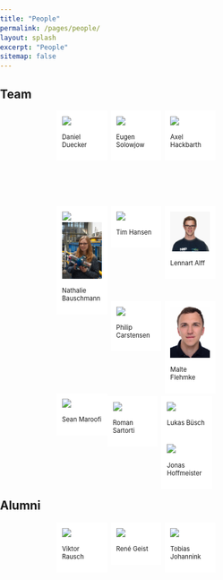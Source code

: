 ```yaml
---
title: "People"
permalink: /pages/people/
layout: splash
excerpt: "People"
sitemap: false
---
```


<style>
body{
  margin: 0;
  padding: 0;
}

 .box1, .box2, .box3 {
     float: left;
     width: 30%;
     margin-right: 2%;
     padding: 10px;
     background: #FFFFFF;
     box-sizing: border-box;
}

.box3 {
     margin-right: 0;
}
</style>

<h2>Team</h2>

<div style="margin-left:20%; margin-right:20%; text-align: justify">
  <div class="box1">
    <img src="https://hippocampusrobotics.github.io/images/placeholder-male.jpg">
    <br>
    <p style="font-size:80%">Daniel Duecker</p>
  </div>
  <div class="box2">
    <img src="https://hippocampusrobotics.github.io/images/placeholder-male.jpg">
    <br>
    <p style="font-size:80%">Eugen Solowjow</p>
  </div>
  <div class="box3">
    <img src="https://hippocampusrobotics.github.io/images/placeholder-male.jpg">
    <br>
    <p style="font-size:80%">Axel Hackbarth</p>
  </div>
</div>
<br>
<br>
<br>
<br>
<br>
<br>
<br>
<br>
<br>
<br>

<div style="margin-left:20%; margin-right:20%; text-align: justify">
  <div class="box1">
    <img src="https://hippocampusrobotics.github.io/images/placeholder-male.jpg">
    <img src="/images/people/nathalie.jpg">
    <br>
    <p style="font-size:80%">Nathalie Bauschmann</p>
  </div>
  <div class="box2">
    <img src="https://hippocampusrobotics.github.io/images/placeholder-male.jpg">
    <br>
    <p style="font-size:80%">Tim Hansen</p>
  </div>
  <div class="box3">
    <img src="/images/people/lennart-alff.jpg">
    <br>
    <p style="font-size:80%">Lennart Alff</p>
  </div>
</div>
<br>
<br>
<br>
<br>
<br>
<br>
<br>
<br>
<br>
<br>

<div style="margin-left:20%; margin-right:20%; text-align: justify">
  <div class="box1">
    <img src="https://hippocampusrobotics.github.io/images/placeholder-male.jpg">
    <br>
    <p style="font-size:80%">Philip Carstensen</p>
  </div>
  <div class="box2">
    <img src="/images/people/malte.jpg">
    <br>
    <p style="font-size:80%">Malte Flehmke</p>
  </div>
  <div class="box3">
    <img src="https://hippocampusrobotics.github.io/images/placeholder-male.jpg">
    <br>
    <p style="font-size:80%">Sean Maroofi</p>
  </div>
</div>
<br>
<br>
<br>
<br>
<br>
<br>
<br>
<br>
<br>
<br>

<div style="margin-left:20%; margin-right:20%; text-align: justify">
  <div class="box1">
    <img src="https://hippocampusrobotics.github.io/images/placeholder-male.jpg">
    <br>
    <p style="font-size:80%">Roman Sartorti</p>
  </div>
  <div class="box2">
    <img src="https://hippocampusrobotics.github.io/images/placeholder-male.jpg">
    <br>
    <p style="font-size:80%">Lukas Büsch</p>
  </div>
  <div class="box3">
    <img src="https://hippocampusrobotics.github.io/images/placeholder-male.jpg">
    <br>
    <p style="font-size:80%">Jonas Hoffmeister</p>
  </div>
</div>
<br>
<br>
<br>
<br>
<br>
<br>
<br>
<br>
<br>

<h2>Alumni</h2>
<p>
<div style="margin-left:20%; margin-right:20%; text-align: justify">
  <div class="box1"><img src="https://hippocampusrobotics.github.io/images/placeholder-male.jpg">
  <br>
  <p style="font-size:80%">Viktor Rausch</p></div>
  <div class="box2"><img src="https://hippocampusrobotics.github.io/images/placeholder-male.jpg">
  <br><p style="font-size:80%">René Geist</p></div>
  <div class="box3"><img src="https://hippocampusrobotics.github.io/images/placeholder-male.jpg">
  <br><p style="font-size:80%">Tobias Johannink</p></div>
  <!-- <div class="box3"><img src="https://hippocampusrobotics.github.io/images/placeholder-male.jpg"><br><p style="font-size:80%">Max Mustermann</p></div> -->
</div>
</p>
